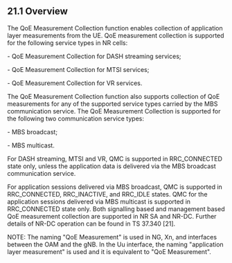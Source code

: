 ## 21.1 Overview

The QoE Measurement Collection function enables collection of
application layer measurements from the UE. QoE measurement collection
is supported for the following service types in NR cells:

\- QoE Measurement Collection for DASH streaming services;

\- QoE Measurement Collection for MTSI services;

\- QoE Measurement Collection for VR services.

The QoE Measurement Collection function also supports collection of QoE
measurements for any of the supported service types carried by the MBS
communication service. The QoE Measurement Collection is supported for
the following two communication service types:

\- MBS broadcast;

\- MBS multicast.

For DASH streaming, MTSI and VR, QMC is supported in RRC_CONNECTED state
only, unless the application data is delivered via the MBS broadcast
communication service.

For application sessions delivered via MBS broadcast, QMC is supported
in RRC_CONNECTED, RRC_INACTIVE, and RRC_IDLE states. QMC for the
application sessions delivered via MBS multicast is supported in
RRC_CONNECTED state only. Both signalling based and management based QoE
measurement collection are supported in NR SA and NR-DC. Further details
of NR-DC operation can be found in TS 37.340 \[21\].

NOTE: The naming \"QoE Measurement\" is used in NG, Xn, and interfaces
between the OAM and the gNB. In the Uu interface, the naming
\"application layer measurement\" is used and it is equivalent to \"QoE
Measurement\".